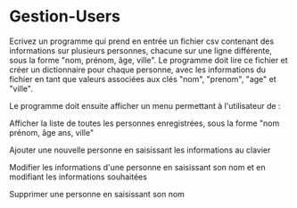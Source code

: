 # Gestion-Users
Ecrivez un programme qui prend en entrée un fichier csv contenant des informations 
sur plusieurs personnes, chacune sur une ligne différente, sous la forme "nom, prénom, âge, ville".
Le programme doit lire ce fichier et créer un dictionnaire pour chaque personne, avec les informations 
du fichier en tant que valeurs associées aux clés "nom", "prenom", "age" et "ville".

Le programme doit ensuite afficher un menu permettant à l'utilisateur de :

	
Afficher la liste de toutes les personnes enregistrées, sous la forme "nom prénom, âge ans, ville"
	
Ajouter une nouvelle personne en saisissant les informations au clavier
	
Modifier les informations d'une personne en saisissant son nom et en modifiant les informations souhaitées
	
Supprimer une personne en saisissant son nom
